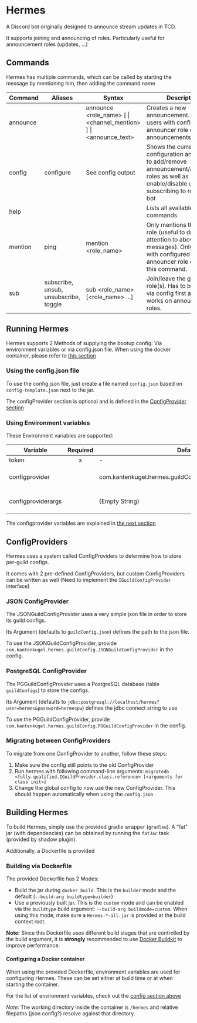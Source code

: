Hermes
======

A Discord bot originally designed to announce stream updates in TCD.

It supports joining and announcing of roles.
Particularly useful for announcement roles (updates, ...)

## Commands

Hermes has multiple commands, 
which can be called by starting the message by mentioning him, then adding the command name

| Command  | Aliases                               | Syntax                                                                    | Description                                                                                                                                             |
|----------|---------------------------------------|---------------------------------------------------------------------------|---------------------------------------------------------------------------------------------------------------------------------------------------------|
| announce |                                       | announce <role_name> \[ &#124; <channel_mention> ] &#124; <announce_text> | Creates a new announcement. Only users with configured announcer role can create announcements.                                                         |
| config   | configure                             | See config output                                                         | Shows the current configuration and allows to add/remove announcement/announcer roles as well as enable/disable users from subscribing to roles via bot |
| help     |                                       |                                                                           | Lists all available commands                                                                                                                            |
| mention  | ping                                  | mention <role_name>                                                       | Only mentions the given role (useful to draw attention to above messages).  Only users with configured announcer role can use this command.             |
| sub      | subscribe, unsub, unsubscribe, toggle | sub <role_name> \[<role_name> ...]                                        | Join/leave the given role(s). Has to be enabled via config first and only works on announcement roles.                                                  |

## Running Hermes

Hermes supports 2 Methods of supplying the bootup config: Via environment variables or via config.json file.
When using the docker container, please refer to [this section](#configuring-a-docker-container)

### Using the config.json file

To use the config.json file, just create a file named `config.json` based on `config-template.json` next to the jar.

The configProvider section is optional and is defined in the [ConfigProvider section](#configproviders)

### Using Environment variables

These Environment variables are supported:

| Variable | Required | Default | Description   |
|----------|:--------:|---------|---------------|
| token    | x        | -       | The Bot token |
| configprovider     |          | com.kantenkugel.hermes.guildConfig.JSONGuildConfigProvider | The ConfigProvider to use |
| configproviderargs |          | {Empty String} | Args to use with the ConfigProvider |

The configprovider variables are explained in [the next section](#configproviders)

## ConfigProviders

Hermes uses a system called ConfigProviders to determine how to store per-guild configs.

It comes with 2 pre-defined ConfigProviders, but custom ConfigProviders can be written as well
(Need to implement the `IGuildConfigProvider` interface)

### JSON ConfigProvider

The JSONGuildConfigProvider uses a very simple json file in order to store its guild configs.

Its Argument (defaults to `guildConfig.json`) defines the path to the json file.

To use the JSONGuildConfigProvider, provide `com.kantenkugel.hermes.guildConfig.JSONGuildConfigProvider` in the config.

### PostgreSQL ConfigProvider

The PGGuildConfigProvider uses a PostgreSQL database (table `guildConfigs`) to store the configs.

Its Argument (defaults to `jdbc:postgresql://localhost/hermes?user=hermes&password=hermespw`)
defines the jdbc connect string to use

To use the PGGuildConfigProvider, provide `com.kantenkugel.hermes.guildConfig.PGGuildConfigProvider` in the config.

### Migrating between ConfigProviders

To migrate from one ConfigProvider to another, follow these steps:

1. Make sure the config still points to the old ConfigProvider
1. Run hermes with following command-line arguments: `migratedb <fully.qualified.IGuildProvider.class.reference> [<arguments for class init>]`
1. Change the global config to now use the new ConfigProvider.
This should happen automatically when using the `config.json`

## Building Hermes

To build Hermes, simply use the provided gradle wrapper (`gradlew`).
A "fat" jar (with dependencies) can be obtained by running the `fatJar` task (provided by shadow plugin).

Additionally, a Dockerfile is provided

### Building via Dockerfile

The provided Dockerfile has 2 Modes:

- Build the jar during `docker build`. This is the `builder` mode and the default (`--build-arg buildtype=builder`)
- Use a previously built jar. This is the `custom` mode and can be enabled via the `buildtype` build argument:
`--build-arg buildmode=custom`. When using this mode, make sure a `Hermes-*-all.jar` is provided at the build context root.

**Note:** Since this Dockerfile uses different build stages that are controlled by the build argument, 
it is **strongly** recommended to use [Docker Buildkit](https://docs.docker.com/develop/develop-images/build_enhancements/) to improve performance.

#### Configuring a Docker container

When using the provided Dockerfile, environment variables are used for configuring Hermes.
These can be set either at build time or at when starting the container.

For the list of environment variables, check out the [config section above](#using-environment-variables)

*Note:* The working directory inside the container is `/hermes` and relative filepaths (json config?) resolve against that directory.
